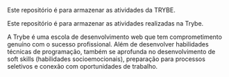 Este repositório é para armazenar as atividades da TRYBE.

Este repositório é para armazenar as atividades realizadas na Trybe.

A Trybe é uma escola de desenvolvimento web que tem comprometimento genuíno com o sucesso profissional. Além de desenvolver habilidades técnicas de programação, também se aprofunda no desenvolvimento de soft skills (habilidades socioemocionais), preparação para processos seletivos e conexão com oportunidades de trabalho.

